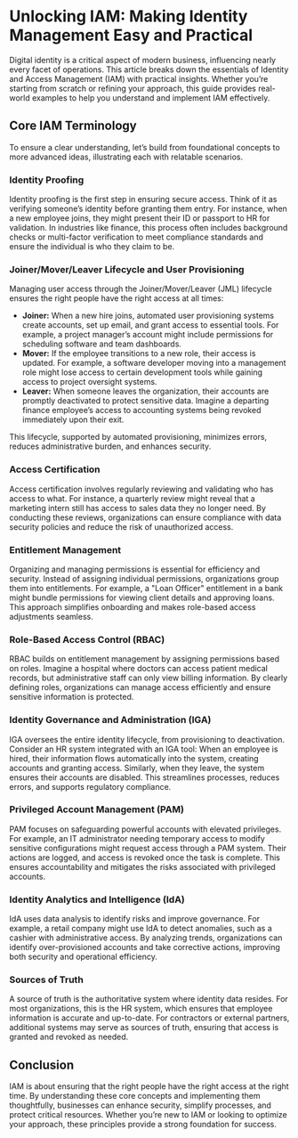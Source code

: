 # Unlocking IAM: Making Identity Management Easy and Practical

Digital identity is a critical aspect of modern business, influencing nearly every facet of operations. This article breaks down the essentials of Identity and Access Management (IAM) with practical insights. Whether you’re starting from scratch or refining your approach, this guide provides real-world examples to help you understand and implement IAM effectively.

## Core IAM Terminology

To ensure a clear understanding, let’s build from foundational concepts to more advanced ideas, illustrating each with relatable scenarios.

### Identity Proofing

Identity proofing is the first step in ensuring secure access. Think of it as verifying someone’s identity before granting them entry. For instance, when a new employee joins, they might present their ID or passport to HR for validation. In industries like finance, this process often includes background checks or multi-factor verification to meet compliance standards and ensure the individual is who they claim to be.

### Joiner/Mover/Leaver Lifecycle and User Provisioning

Managing user access through the Joiner/Mover/Leaver (JML) lifecycle ensures the right people have the right access at all times:

- **Joiner:** When a new hire joins, automated user provisioning systems create accounts, set up email, and grant access to essential tools. For example, a project manager’s account might include permissions for scheduling software and team dashboards.
- **Mover:** If the employee transitions to a new role, their access is updated. For example, a software developer moving into a management role might lose access to certain development tools while gaining access to project oversight systems.
- **Leaver:** When someone leaves the organization, their accounts are promptly deactivated to protect sensitive data. Imagine a departing finance employee’s access to accounting systems being revoked immediately upon their exit.

This lifecycle, supported by automated provisioning, minimizes errors, reduces administrative burden, and enhances security.

### Access Certification

Access certification involves regularly reviewing and validating who has access to what. For instance, a quarterly review might reveal that a marketing intern still has access to sales data they no longer need. By conducting these reviews, organizations can ensure compliance with data security policies and reduce the risk of unauthorized access.

### Entitlement Management

Organizing and managing permissions is essential for efficiency and security. Instead of assigning individual permissions, organizations group them into entitlements. For example, a "Loan Officer" entitlement in a bank might bundle permissions for viewing client details and approving loans. This approach simplifies onboarding and makes role-based access adjustments seamless.

### Role-Based Access Control (RBAC)

RBAC builds on entitlement management by assigning permissions based on roles. Imagine a hospital where doctors can access patient medical records, but administrative staff can only view billing information. By clearly defining roles, organizations can manage access efficiently and ensure sensitive information is protected.

### Identity Governance and Administration (IGA)

IGA oversees the entire identity lifecycle, from provisioning to deactivation. Consider an HR system integrated with an IGA tool: When an employee is hired, their information flows automatically into the system, creating accounts and granting access. Similarly, when they leave, the system ensures their accounts are disabled. This streamlines processes, reduces errors, and supports regulatory compliance.

### Privileged Account Management (PAM)

PAM focuses on safeguarding powerful accounts with elevated privileges. For example, an IT administrator needing temporary access to modify sensitive configurations might request access through a PAM system. Their actions are logged, and access is revoked once the task is complete. This ensures accountability and mitigates the risks associated with privileged accounts.

### Identity Analytics and Intelligence (IdA)

IdA uses data analysis to identify risks and improve governance. For example, a retail company might use IdA to detect anomalies, such as a cashier with administrative access. By analyzing trends, organizations can identify over-provisioned accounts and take corrective actions, improving both security and operational efficiency.

### Sources of Truth

A source of truth is the authoritative system where identity data resides. For most organizations, this is the HR system, which ensures that employee information is accurate and up-to-date. For contractors or external partners, additional systems may serve as sources of truth, ensuring that access is granted and revoked as needed.

## Conclusion

IAM is about ensuring that the right people have the right access at the right time. By understanding these core concepts and implementing them thoughtfully, businesses can enhance security, simplify processes, and protect critical resources. Whether you’re new to IAM or looking to optimize your approach, these principles provide a strong foundation for success.
